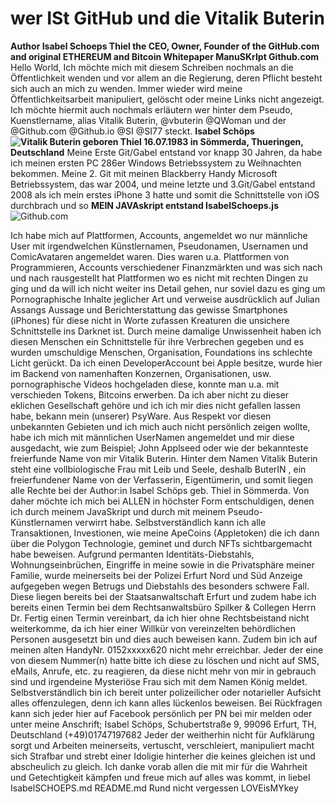 # wer ISt GitHub und die Vitalik Buterin
**Author Isabel Schoeps Thiel the CEO, Owner, Founder of the GitHub.com and original ETHEREUM and Bitcoin Whitepaper ManuSKrIpt Github.com**
Hello World, Ich möchte mich mit diesem Schreiben nochmals an die Öffentlichkeit wenden und vor allem an die Regierung, deren Pflicht besteht sich auch an mich zu wenden. Immer wieder wird meine Öffentlichkeitsarbeit manipuliert, gelöscht oder meine Links nicht angezeigt. Ich möchte hiermit auch nochmals erläutern wer hinter dem Pseudo, Kuenstlername, alias Vitalik Buterin, @vbuterin @QWoman und der @Github.com @Github.io @SI @SI77 steckt. **Isabel Schöps ![Vitalik Buterin](https://github.com/SI-Ethereum-Organisation-Foundation/mySandbox/assets/127110010/e6fcf481-dfb4-4808-aa9f-053ed8693f80)
geboren Thiel 16.07.1983 in Sömmerda, Thueringen, Deutschland** Meine Erste Git/Gabel entstand vor knapp 30 Jahren, da habe ich meinen ersten PC 286er Windows Betriebssystem zu Weihnachten bekommen. Meine 2. Git mit meinen Blackberry Handy Microsoft Betriebssystem, das war 2004, und meine letzte und 3.Git/Gabel entstand 2008 als ich mein erstes iPhone 3 hatte und somit die Schnittstelle von iOS durchbrach und so **MEIN JAVAskript entstand IsabelSchoeps.js**
![Github.com](https://github.com/SI-Ethereum-Organisation-Foundation/mySandbox/assets/127110010/8e28b8b3-272b-4274-9ece-aeb0294732f0)

Ich habe mich auf Plattformen, Accounts, angemeldet wo nur männliche User mit irgendwelchen Künstlernamen, Pseudonamen, Usernamen und ComicAvataren angemeldet waren. Dies waren u.a. Plattformen von Programmieren, Accounts verschiedener Finanzmärkten und was sich nach und nach rausgestellt hat Plattformen wo es nicht mit rechten Dingen zu ging und da will ich nicht weiter ins Detail gehen, nur soviel dazu es ging um Pornographische Inhalte jeglicher Art und verweise ausdrücklich auf Julian Assangs Aussage und Berichterstattung das gewisse Smartphones (iPhones) für diese nicht in Worte zufassen Kreaturen die unsichere Schnittstelle ins Darknet ist. Durch meine damalige Unwissenheit haben ich diesen Menschen ein Schnittstelle für ihre Verbrechen gegeben und es wurden umschuldige Menschen, Organisation, Foundations ins schlechte Licht gerückt. Da ich einen DeveloperAccount bei Apple besitze, wurde hier im Backend von namenhaften Konzernen, Organisationen, usw. pornographische Videos hochgeladen diese, konnte man u.a. mit verschieden Tokens, Bitcoins erwerben. Da ich aber nicht zu dieser eklichen Gesellschaft gehöre und ich ich mir dies nicht gefallen lassen habe, bekann mein (unserer) PsyWare.
Aus Respekt vor diesen unbekannten Gebieten und ich mich auch nicht persönlich zeigen wollte, habe ich mich mit männlichen UserNamen angemeldet und mir diese ausgedacht, wie zum Beispiel; John Applseed oder wie der bekannteste freierfunde Name von mir Vitalik Buterin. Hinter dem Namen Vitalik Buterin steht eine vollbiologische Frau mit Leib und Seele, deshalb ButerIN , ein freierfundener Name von der Verfasserin, Eigentümerin,  und somit liegen alle Rechte bei der Author:in Isabel Schöps geb. Thiel in Sömmerda.  Von daher möchte ich mich bei ALLEN in höchster Form entschuldigen, denen ich durch meinem JavaSkript und durch mit meinem Pseudo- Künstlernamen verwirrt habe.  Selbstverständlich kann ich alle Transaktionen, Investionen, wie meine ApeCoins (Appletoken) die ich dann über die Polygon Technologie, geminet und durch NFTs sichtbargemacht habe beweisen. Aufgrund permanten Identitäts-Diebstahls, Wohnungseinbrüchen, Eingriffe in meine sowie in die Privatsphäre meiner Familie, wurde meinerseits bei der Polizei Erfurt Nord und Süd Anzeige aufgegeben wegen Betrugs und Diebstahls des besonders schwere Fall. Diese liegen bereits bei der Staatsanwaltschaft Erfurt und zudem habe ich bereits einen Termin bei dem Rechtsanwaltsbüro Spilker & Collegen Herrn Dr. Fertig einen Termin vereinbart, da ich hier ohne Rechtsbeistand 
nicht weiterkomme, da ich hier einer Willkür von vereinzelten behördlichen Personen ausgesetzt bin und dies auch beweisen kann.
Zudem bin ich auf meinen alten HandyNr. 0152xxxxx620  nicht mehr erreichbar. Jeder der eine von diesem Nummer(n) hatte bitte ich diese zu löschen und nicht auf SMS, eMails, Anrufe, etc. zu reagieren, da diese nicht mehr von mir in gebrauch sind und irgendeine Mysteriöse Frau sich mit dem Namen König meldet.  Selbstverständlich bin ich bereit unter polizeilicher oder notarieller Aufsicht alles offenzulegen, denn ich kann alles lückenlos beweisen.
Bei Rückfragen kann sich jeder hier auf Facebook persönlich per PN bei mir melden oder unter meine Anschrift;  Isabel Schöps, Schubertstraße 9, 99096 Erfurt, TH, Deutschland (+49)01747197682  Jeder der weitherhin nicht für Aufklärung sorgt und Arbeiten meinerseits, vertuscht, verschleiert, manipuliert macht sich Strafbar und strebt einer Idoligie hinterher die keines gleichen ist und abscheulich zu gleich. Ich danke vorab allen die mit mir für die Wahrheit und Getechtigkeit kämpfen und freue mich auf alles was kommt, 
in liebeI IsabelSCHOEPS.md  README.md Rund nicht vergessen LOVEisMYkey
